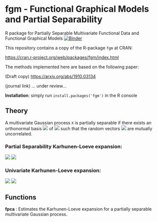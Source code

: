 # fgm - Functional Graphical Models and Partial Separability
R package for Partially Separable Multivariate Functional Data and Functional Graphical Models
[![Binder](https://mybinder.org/badge_logo.svg)](https://mybinder.org/v2/gh/javzapata/fgm/master)

This repository contains a copy of the R-package `fgm` at CRAN: 

https://cran.r-project.org/web/packages/fgm/index.html

The methods implemented here are based on the following paper: 

(Draft copy) https://arxiv.org/abs/1910.03134

(journal link) ... under review...

**Installation**: simply run `install.packages('fgm')` in the R console

## Theory
A multivariate Gaussian process `X` is partially separable if there exists an orthonormal basis  <img src="https://render.githubusercontent.com/render/math?math=\{\varphi_l\}"> of <img src="https://render.githubusercontent.com/render/math?math=L^2[0,1]"> such that the random vectors <img src="https://render.githubusercontent.com/render/math?math=\theta_l=\big(<X_1,\varphi_l>,\dots,<X_p,\varphi_l>\big)"> are mutually uncorrelated. 

### Partial Separability Karhunen-Loeve expansion:

<img src="https://render.githubusercontent.com/render/math?math=X(t)=\sum_{l=1}^\infty %20\theta_l %20\varphi_l(t)">

<img src="https://render.githubusercontent.com/render/math?math=\theta_{lj}=\int_0^1 %20X_j(s) %20\varphi_l(s)ds">

### Univariate Karhunen-Loeve expansion:

<img src="https://render.githubusercontent.com/render/math?math=X_j(t)=\sum_{l=1}^\infty %20\xi_{jl} %20\phi_{jl}(t)">

<img src="https://render.githubusercontent.com/render/math?math=\theta_{lj}=\int_0^1 %20X_j(s) %20\varphi_l(s)ds">

## Functions

**fpca** : Estimates the Karhunen-Loeve expansion for a partially separable multivariate Gaussian process.



